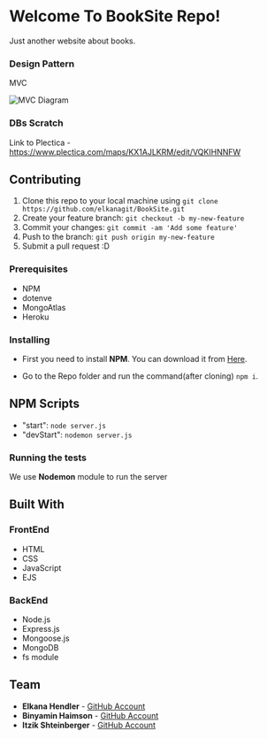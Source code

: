 # Welcome To BookSite Repo!

Just another website about books.

### Design Pattern
MVC

![MVC Diagram](https://pasteboard.co/J4IAO4S.png)

### DBs Scratch
Link to Plectica - https://www.plectica.com/maps/KX1AJLKRM/edit/VQKIHNNFW

## Contributing

1. Clone this repo to your local machine using `git clone https://github.com/elkanagit/BookSite.git`
2. Create your feature branch: `git checkout -b my-new-feature`
3. Commit your changes: `git commit -am 'Add some feature'`
4. Push to the branch: `git push origin my-new-feature`
5. Submit a pull request :D

### Prerequisites

* NPM
* dotenve
* MongoAtlas
* Heroku

### Installing

* First you need to install **NPM**. You can download it from [Here](https://www.npmjs.com/get-npm).

* Go to the Repo folder and run the command(after cloning) `npm i`.

## NPM Scripts
* "start": `node server.js`
* "devStart": `nodemon server.js`

### Running the tests

We use **Nodemon** module to run the server

## Built With
### FrontEnd
* HTML
* CSS
* JavaScript
* EJS

### BackEnd
* Node.js
* Express.js
* Mongoose.js
* MongoDB
* fs module

## Team

* **Elkana Hendler** - [GitHub Account](https://github.com/elkanagit)
* **Binyamin Haimson** - [GitHub Account](https://github.com/binyamin9913)
* **Itzik Shteinberger** - [GitHub Account](https://github.com/itsik135)
